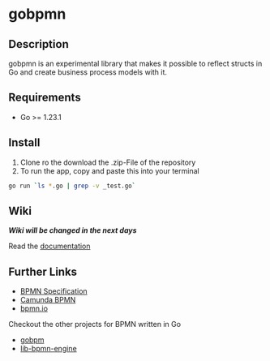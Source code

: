 # gobpmn

## Description

gobpmn is an experimental library that makes it possible to reflect structs in Go and create business process models with it.

## Requirements

* Go >= 1.23.1

## Install

1. Clone ro the download the .zip-File of the repository
2. To run the app, copy and paste this into your terminal

```bash
go run `ls *.go | grep -v _test.go`
```

## Wiki

***Wiki will be changed in the next days***

Read the [documentation](https://github.com/deemount/gobpmn/wiki)

## Further Links

* [BPMN Specification](https://www.omg.org/spec/BPMN)
* [Camunda BPMN](https://camunda.com/bpmn/)
* [bpmn.io](https://bpmn.io/)

Checkout the other projects for BPMN written in Go

* [gobpm](https://github.com/dr-dobermann/gobpm)
* [lib-bpmn-engine](https://github.com/nitram509/lib-bpmn-engine)
